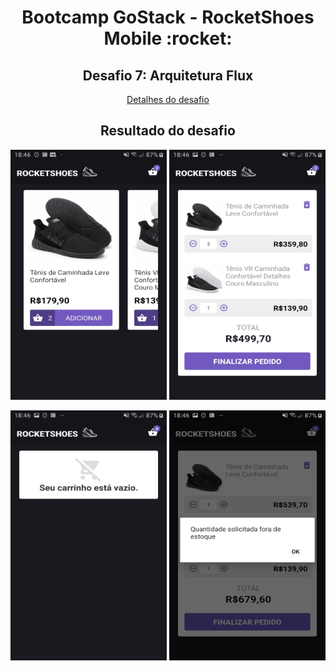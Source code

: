 <h1 align="center">Bootcamp GoStack - RocketShoes Mobile :rocket:</h1>

<h2 align="center"> Desafio 7: Arquitetura Flux</h2>

<p align="center"><a href="https://github.com/Rocketseat/bootcamp-gostack-desafio-07">Detalhes do desafio</a></p>

<h2 align="center">Resultado do desafio</h2>

<p align="center">
  <img src="./.github/home.jpg" width="250" height="400"> <img src="./.github/cart.jpg" width="250" height="400">
</p>

<p align="center">
  <img src="./.github/cart-empty.jpg" width="250" height="400"> <img src="./.github/cart-alert.jpg" width="250" height="400">
</p>
